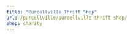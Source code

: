 ```yaml
---
title: "Purcellville Thrift Shop"
url: /purcellville/purcellville-thrift-shop/
shop: charity
---
```

